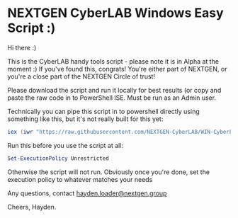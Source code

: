 # NEXTGEN CyberLAB Windows Easy Script :)
Hi there :)

This is the CyberLAB handy tools script - please note it is in Alpha at the moment :) If you've found this, congrats! You're either part of NEXTGEN, or you're a close part of the NEXTGEN Circle of trust!

Please download the script and run it locally for best results (or copy and paste the raw code in to PowerShell ISE. Must be run as an Admin user.

Technically you can pipe this script in to powershell directly using something like this, but it's not really built for this yet:

```powershell
iex (iwr "https://raw.githubusercontent.com/NEXTGEN-CyberLAB/WIN-CyberLAB-Tools/main/CyberLAB-Script.ps1" -UseBasicParsing).Content
```

Run this before you use the script at all:

```powershell
Set-ExecutionPolicy Unrestricted
```

Otherwise the script will not run. Obviously once you're done, set the execution policy to whatever matches your needs

Any questions, contact hayden.loader@nextgen.group

Cheers,
Hayden.
